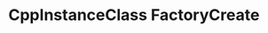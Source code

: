 # CppInstanceClass FactoryCreate

```{doxygenfunction} YR::CppInstanceClass::FactoryCreate(const std::string &creatorName)
```
